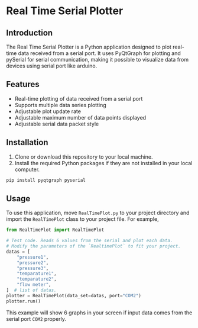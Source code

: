 # Real Time Serial Plotter

## Introduction

The Real Time Serial Plotter is a Python application designed to plot 
real-time data received from a serial port. It uses PyQtGraph for plotting 
and pySerial for serial communication, making it possible to visualize data 
from devices using serial port like arduino.

## Features

- Real-time plotting of data received from a serial port
- Supports multiple data series plotting
- Adjustable plot update rate
- Adjustable maximum number of data points displayed
- Adjustable serial data packet style

## Installation

1. Clone or download this repository to your local machine.
2. Install the required Python packages if they are not installed 
in your local computer.

```bash
pip install pyqtgraph pyserial
```

## Usage

To use this application, move `RealTimePlot.py` to your project directory 
and import the `RealTimePlot` class to your project file. For example, 

```python
from RealTimePlot import RealTimePlot

# Test code. Reads 6 values from the serial and plot each data.
# Modify the parameters of the `RealtimePlot` to fit your project.
datas = [
    "pressure1",
    "pressure2",
    "pressure3",
    "temparature1",
    "temparature2",
    "flow meter",
]  # list of datas.
plotter = RealTimePlot(data_set=datas, port="COM2")
plotter.run()
```

This example will show 6 graphs in your screen if input data comes from
the serial port `COM2` properly.
